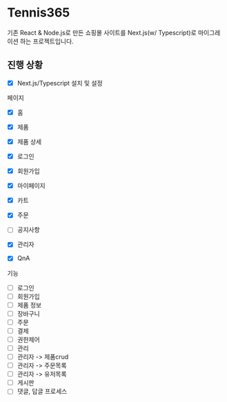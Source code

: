 # Tennis365
기존 React & Node.js로 만든 쇼핑몰 사이트를 Next.js(w/ Typescript)로 마이그레이션 하는 프로젝트입니다.

## 진행 상황
- [x] Next.js/Typescript 설치 및 설정

페이지
- [x] 홈
- [x] 제품 
- [x] 제품 상세 
- [x] 로그인
- [x] 회원가입
- [x] 마이페이지
- [x] 카트
- [x] 주문
- [ ] 공지사항

- [x] 관리자
- [x] QnA

기능
- [ ] 로그인
- [ ] 회원가입
- [ ] 제품 정보
- [ ] 장바구니
- [ ] 주문
- [ ] 결제
- [ ] 권한제어 
- [ ] 관리
- [ ] 관리자 -> 제품crud  
- [ ] 관리자 -> 주문목록 
- [ ] 관리자 -> 유저목록 
- [ ] 게시판 
- [ ] 댓글, 답글 프로세스
